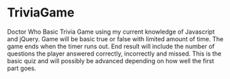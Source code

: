 # TriviaGame
Doctor Who Basic Trivia Game using my current knowledge of Javascript and jQuery. Game will be basic true or false with limited amount of 
time. The game ends when the timer runs out. End result will include the number of questions the player answered correctly, incorrectly
and missed. This is the basic quiz and will possibly be advanced depending on how well the first part goes.


